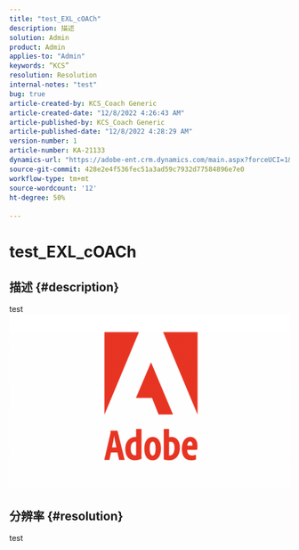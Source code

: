 ```yaml
---
title: "test_EXL_cOACh"
description: 描述
solution: Admin
product: Admin
applies-to: "Admin"
keywords: “KCS”
resolution: Resolution
internal-notes: "test"
bug: true
article-created-by: KCS_Coach Generic
article-created-date: "12/8/2022 4:26:43 AM"
article-published-by: KCS_Coach Generic
article-published-date: "12/8/2022 4:28:29 AM"
version-number: 1
article-number: KA-21133
dynamics-url: "https://adobe-ent.crm.dynamics.com/main.aspx?forceUCI=1&pagetype=entityrecord&etn=knowledgearticle&id=d8f53782-b076-ed11-81aa-6045bd006d92"
source-git-commit: 428e2e4f536fec51a3ad59c7932d77584896e7e0
workflow-type: tm+mt
source-wordcount: '12'
ht-degree: 50%

---
```


# test_EXL_cOACh

## 描述 {#description}

test![](assets/___128271ba-b076-ed11-81aa-6045bd006d92___.png)

## 分辨率 {#resolution}


test
